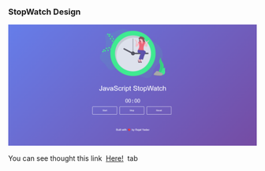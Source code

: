 <h3>StopWatch Design</h3>
<img src="./assets/image.png" alt="StopWatch Image">
<p>You can see thought this link &nbsp;<a href="https://rajat0063.github.io/Stopwatch/">Here!</a>&nbsp; tab</p>
